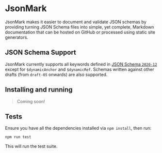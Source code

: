 # JsonMark

JsonMark makes it easier to document and validate JSON schemas by providing turning JSON Schema files into simple, yet complete, Markdown documentation that can be hosted on GitHub or processed using static site generators.

## JSON Schema Support

JsonMark currently supports all keywords defined in [JSON Schema `2020-12`](https://json-schema.org/draft/2020-12) except for `$dynamicAnchor` and `$dynamicRef`. Schemas written against other drafts (from `draft-05` onwards) are also supported.

## Installing and running

> Coming soon!

## Tests

Ensure you have all the dependencies installed via `npm install`, then run:

```bash
npm run test
```

This will run the test suite.